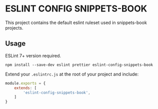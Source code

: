 # ESLINT CONFIG SNIPPETS-BOOK

This project contains the default eslint ruleset used in snippets-book projects.

## Usage

ESLint 7+ version required.

```shell
npm install --save-dev eslint prettier eslint-config-snippets-book
```

Extend your `.eslintrc.js` at the root of your project and include:

```js
module.exports = {
    extends: [
        'eslint-config-snippets-book',
    ]
}
```
